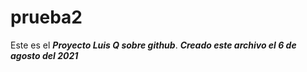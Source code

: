 # prueba2
Este es el  ***Proyecto Luis Q sobre github***.
***Creado este archivo el 6 de agosto del 2021***